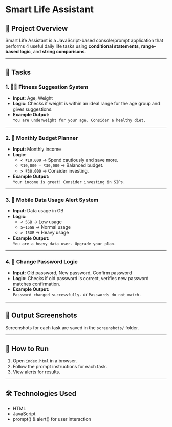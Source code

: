 
# Smart Life Assistant

## 📌 Project Overview
Smart Life Assistant is a JavaScript-based console/prompt application that performs 4 useful daily life tasks using **conditional statements**, **range-based logic**, and **string comparisons**.

---

## 🧩 Tasks

### 1. 🏃‍♂️ Fitness Suggestion System
- **Input:** Age, Weight
- **Logic:** Checks if weight is within an ideal range for the age group and gives suggestions.
- **Example Output:**  
  `You are underweight for your age. Consider a healthy diet.`

---

### 2. 💸 Monthly Budget Planner
- **Input:** Monthly income
- **Logic:**  
  - `< ₹10,000` → Spend cautiously and save more.  
  - `₹10,000 – ₹30,000` → Balanced budget.  
  - `> ₹30,000` → Consider investing.
- **Example Output:**  
  `Your income is great! Consider investing in SIPs.`

---

### 3. 📱 Mobile Data Usage Alert System
- **Input:** Data usage in GB
- **Logic:**  
  - `< 5GB` → Low usage  
  - `5–15GB` → Normal usage  
  - `> 15GB` → Heavy usage
- **Example Output:**  
  `You are a heavy data user. Upgrade your plan.`

---

### 4. 🔐 Change Password Logic
- **Input:** Old password, New password, Confirm password
- **Logic:** Checks if old password is correct, verifies new password matches confirmation.
- **Example Output:**  
  `Password changed successfully.` or `Passwords do not match.`

---

## 📸 Output Screenshots
Screenshots for each task are saved in the `screenshots/` folder.

---

## 🚀 How to Run
1. Open `index.html` in a browser.
2. Follow the prompt instructions for each task.
3. View alerts for results.

---

## 🛠 Technologies Used
- HTML
- JavaScript
- prompt() & alert() for user interaction

